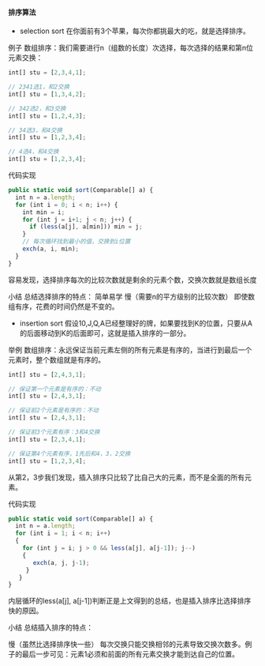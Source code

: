 #### 排序算法

+ selection sort
在你面前有3个苹果，每次你都挑最大的吃，就是选择排序。

例子
数组排序：我们需要进行n（组数的长度）次选择，每次选择的结果和第n位元素交换：
```javascript
int[] stu = [2,3,4,1];

// 2341选1，和2交换
int[] stu = [1,3,4,2];

// 342选2，和3交换
int[] stu = [1,2,4,3];

// 34选3，和4交换
int[] stu = [1,2,3,4];

// 4选4，和4交换
int[] stu = [1,2,3,4];
```

代码实现
```javascript
public static void sort(Comparable[] a) {
  int n = a.length;
  for (int i = 0; i < n; i++) {
    int min = i;
    for (int j = i+1; j < n; j++) {
      if (less(a[j], a[min])) min = j;
    }
    // 每次循环找到最小的值，交换到i位置
    exch(a, i, min);
  }
}
```
容易发现，选择排序每次的比较次数就是剩余的元素个数，交换次数就是数组长度

小结
总结选择排序的特点：
简单易学
慢（需要n的平方级别的比较次数）
即使数组有序，花费的时间仍然是不变的。

+ insertion sort
假设10,J,Q,A已经整理好的牌，如果要找到K的位置，只要从A的后面移动到K的后面即可，这就是插入排序的一部分。

举例
数组排序：永远保证当前元素左侧的所有元素是有序的，当进行到最后一个元素时，整个数组就是有序的。
```javascript
int[] stu = [2,4,3,1];

// 保证第一个元素是有序的：不动
int[] stu = [2,4,3,1];

// 保证前2个元素是有序的：不动
int[] stu = [2,4,3,1];

// 保证前3个元素有序：3和4交换
int[] stu = [2,3,4,1];

// 保证第4个元素有序，1先后和4，3，2交换
int[] stu = [1,2,3,4];
```
从第2，3步我们发现，插入排序只比较了比自己大的元素，而不是全面的所有元素。

代码实现
```javascript
public static void sort(Comparable[] a) {
  int n = a.length;
  for (int i = 1; i < n; i++) 
  {
    for (int j = i; j > 0 && less(a[j], a[j-1]); j--)
    {
       exch(a, j, j-1);
     }
   }
}
```
内层循环的less(a[j], a[j-1])判断正是上文得到的总结，也是插入排序比选择排序快的原因。

小结
总结插入排序的特点：

慢（虽然比选择排序快一些）
每次交换只能交换相邻的元素导致交换次数多。例子的最后一步可见：元素1必须和前面的所有元素交换才能到达自己的位置。

